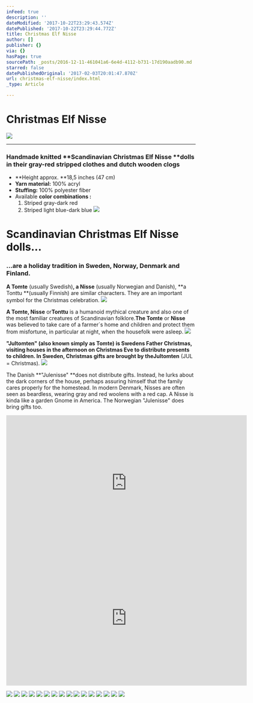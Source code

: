 ```yaml
---
inFeed: true
description: ''
dateModified: '2017-10-22T23:29:43.574Z'
datePublished: '2017-10-22T23:29:44.772Z'
title: Christmas Elf Nisse
author: []
publisher: {}
via: {}
hasPage: true
sourcePath: _posts/2016-12-11-461041a6-6e4d-4112-b731-17d190aadb90.md
starred: false
datePublishedOriginal: '2017-02-03T20:01:47.870Z'
url: christmas-elf-nisse/index.html
_type: Article

---
```

# **Christmas Elf Nisse**
![](https://the-grid-user-content.s3-us-west-2.amazonaws.com/2b625e5b-c165-4a2c-947e-639001a72aec.jpg)

---

### Handmade knitted **Scandinavian Christmas Elf Nisse **dolls in their gray-red stripped clothes and dutch wooden clogs

* **Height approx. **18,5 inches (47 cm)
* **Yarn material:** 100% acryl
* **Stuffing:** 100% polyester fiber
* Available **color combinations :**
  1. Striped gray-dark red
  2. Striped light blue-dark blue
![](https://the-grid-user-content.s3-us-west-2.amazonaws.com/8a662c6d-2113-444d-9ff5-d7d4ca315d04.jpg)

# **Scandinavian Christmas Elf Nisse dolls...**

### ...are a holiday tradition in Sweden, Norway, Denmark and Finland.

**A Tomte** (usually Swedish)**, a Nisse** (usually Norwegian and Danish), **a Tonttu **(usually Finnish) are similar characters. They are an important symbol for the Christmas celebration.
![](https://the-grid-user-content.s3-us-west-2.amazonaws.com/e260d481-9d2f-4384-b8c8-62a219655595.jpg)

**A Tomte, Nisse** or**Tonttu** is a humanoid mythical creature and also one of the most familiar creatures of Scandinavian folklore.**The Tomte** or **Nisse** was believed to take care of a farmer´s home and children and protect them from misfortune, in particular at night, when the housefolk were asleep.
![](https://the-grid-user-content.s3-us-west-2.amazonaws.com/c101bfc3-0f49-4d62-900f-bc22c9913ac1.jpg)

**"Jultomten" **(also known simply as Tomte) is Swedens Father Christmas, visiting houses in the afternoon on Christmas Eve to distribute presents to children. In Sweden, Christmas gifts are brought by the**Jultomten** (JUL = Christmas).
![](https://the-grid-user-content.s3-us-west-2.amazonaws.com/59b23022-75b6-4270-b770-5da705c00e20.jpg)

The Danish **"Julenisse" **does not distribute gifts. Instead, he lurks about the dark corners of the house, perhaps assuring himself that the family cares properly for the homestead. In modern Denmark, Nisses are often seen as beardless, wearing gray and red woolens with a red cap. A Nisse is kinda like a garden Gnome in America. The Norwegian "Julenisse" does bring gifts too.

<iframe src="https://cdn.embedly.com/widgets/media.html?src=https%3A%2F%2Fwww.youtube.com%2Fembed%2Fnb05sgwhXFI%3Ffeature%3Doembed&amp;url=http%3A%2F%2Fwww.youtube.com%2Fwatch%3Fv%3Dnb05sgwhXFI&amp;image=https%3A%2F%2Fi.ytimg.com%2Fvi%2Fnb05sgwhXFI%2Fhqdefault.jpg&amp;key=a715cf41cc93453ca338d350cd26f87b&amp;type=text%2Fhtml&amp;schema=youtube" width="640" height="360" scrolling="no" frameborder="0" allowfullscreen="" style=""></iframe>

<iframe src="https://cdn.embedly.com/widgets/media.html?src=https%3A%2F%2Fwww.youtube.com%2Fembed%2F_uv74o8hG30%3Ffeature%3Doembed&amp;url=http%3A%2F%2Fwww.youtube.com%2Fwatch%3Fv%3D_uv74o8hG30&amp;image=https%3A%2F%2Fi.ytimg.com%2Fvi%2F_uv74o8hG30%2Fhqdefault.jpg&amp;key=a715cf41cc93453ca338d350cd26f87b&amp;type=text%2Fhtml&amp;schema=youtube" width="640" height="360" scrolling="no" frameborder="0" allowfullscreen="" style=""></iframe>

![](https://the-grid-user-content.s3-us-west-2.amazonaws.com/33330b29-46ab-40fb-8cd3-70b6e2dc5ffd.jpg)
![](https://the-grid-user-content.s3-us-west-2.amazonaws.com/4dd67496-2e56-406d-8bc3-3a3de97699b7.jpg)
![](https://the-grid-user-content.s3-us-west-2.amazonaws.com/983d4316-350a-4fbf-9cf8-c1cf6d31ad2c.jpg)
![](https://the-grid-user-content.s3-us-west-2.amazonaws.com/78f70f3b-34f4-46c0-94e4-f3188e840337.jpg)
![](https://the-grid-user-content.s3-us-west-2.amazonaws.com/45646f6d-ea9c-4ca2-828b-1a577ff1c31b.jpg)
![](https://the-grid-user-content.s3-us-west-2.amazonaws.com/9f3043fe-2634-4de9-9891-2f74eec6ee3a.jpg)
![](https://the-grid-user-content.s3-us-west-2.amazonaws.com/3d50cd84-294a-4685-8aa1-85393fa984f9.jpg)
![](https://the-grid-user-content.s3-us-west-2.amazonaws.com/c155eb99-eb6d-4e3f-a203-202c8318124f.jpg)
![](https://the-grid-user-content.s3-us-west-2.amazonaws.com/9d0c9e24-d860-4ec7-b0dd-9c8306a3d587.jpg)
![](https://the-grid-user-content.s3-us-west-2.amazonaws.com/5b5f3e68-9609-4f02-a68a-9833f88bc6d7.jpg)
![](https://the-grid-user-content.s3-us-west-2.amazonaws.com/928eb2da-1e48-4d9f-8a9d-e9bf0a07ab46.jpg)
![](https://the-grid-user-content.s3-us-west-2.amazonaws.com/93a32447-c987-4342-948b-731609b07469.jpg)
![](https://the-grid-user-content.s3-us-west-2.amazonaws.com/c8ce3ca1-efab-408c-a03c-fd25037ff586.jpg)
![](https://the-grid-user-content.s3-us-west-2.amazonaws.com/817fe2ce-5135-454d-ae7b-147d182bee9c.jpg)
![](https://the-grid-user-content.s3-us-west-2.amazonaws.com/9e4edaa0-677b-4ac4-9774-9838fc30e491.jpg)
![](https://the-grid-user-content.s3-us-west-2.amazonaws.com/2e1bf159-278a-46db-bb95-8dd0804feb92.jpg)